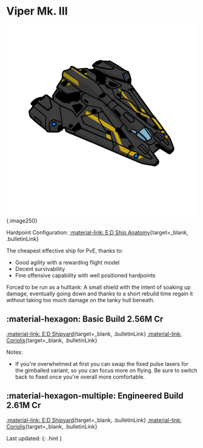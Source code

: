 # Viper Mk. III
![Ship Image](../assets/icons/viper-mk-iii.svg){.image250}

Hardpoint Configuration: [:material-link: E:D Ship Anatomy](https://siriuscorp.cc/edsa/?s=viper-mk-iii){target=_blank, .bulletinLink}

The cheapest effective ship for PvE, thanks to:

* Good agility with a rewarding flight model
* Decent survivability
* Fine offensive capability with well positioned hardpoints

Forced to be run as a hulltank: A small shield with the intent of soaking up damage, eventually going down and thanks to a short rebuild time regain it without taking too much damage on the tanky hull beneath.

## :material-hexagon: Basic Build **2.56M Cr**

[:material-link: E:D Shipyard](https://edsy.org/#/L=HM00000H4C0SC0,Hf500Hf500FBG00FBG00,CEg00CzY00,9on00A5U00AL600Aak00Aoo00B3_00BJc00BX_00,13q00,7Py0013q0020m001-C0010i0010i00,PvE_0Combat_0_D_0Basic){target=_blank, .bulletinLink}
[:material-link: Coriolis](https://coriolis.io/outfit/viper?code=A2p5t5F5l5dasaf2272717170003B42929m3m12525.Iw18UA%3D%3D.Aw18UA%3D%3D..EweloBhAWEoUwIYHMA28QgIwV3fEQA%3D%3D&bn=PvE%20Combat%20-%20Basic){target=_blank, .bulletinLink}

Notes:

* If you're overwhelmed at first you can swap the fixed pulse lasers for the gimballed variant, so you can focus more on flying. Be sure to switch back to fixed once you're overall more comfortable.

## :material-hexagon-multiple: Engineered Build **2.61M Cr**

[:material-link: E:D Shipyard](https://edsy.org/#/L=HM00000H4C0S80,Hf5G0BM_W0Hf5G0BI_W0FBGG09M_W0FBGG09J_W0,DCYG09L_W0DCYG09L_W0,9onG05I_W0A5UG03I_W0AL6G05I_W0AakG05J_W0ApG00B3_G03L_W0BK4G05G_W0BX_00,7vL00,7PyG09L_W07vL007tn007sD007sD007sD00,PvE_0Combat_0_D_0Full_0Engi){target=_blank, .bulletinLink}
[:material-link: Coriolis](https://coriolis.io/outfit/viper?code=A2p5t5F5l8dasdf2272717170808B41F1F1E0y0y0y.AwRj4zKA.CwBj4zKA.H4sIAAAAAAAAA43Qr07DUBQG8G9%2FWtq1pXTZxgaBBCiQIOYxWBCEzFHLA5AgEIgJsEiCRCCQCCQCyQPwAAgeYoo%2F5%2FCdht3ULKHi5EvuL%2FfcfpA5AD8ex%2FcNR%2FRSB5LLGMgKpvZzBOSTGqA12XNyzBGMvlTTjyHQe2pSvvEirUvPoXOONP9U7axSdu9ToG9y42yRsiFLTl5MZbmuM%2B5SvvNEPdl16IojjEW1dZsBa5bWLW1a2rKkvpxMeXthGxgeTFQHhys8CqRwN%2FHn0LR1XrEM%2BI8J31SuCyuoMQu15Niha46dEf56Kt88sMUaVVAwC8Wy79Cddf%2FgswerNbPUfw3ZvSVN%2Fi3n5cjJU6vVas9M5mXtiur3C%2FpW1hz%2BAQAA.EweloBhAWEoUwIYHMA28QgIwV3fEQA%3D%3D&bn=PvE%20Combat%20-%20Full%20Engi){target=_blank, .bulletinLink}

Last updated: 
{: .hint }
